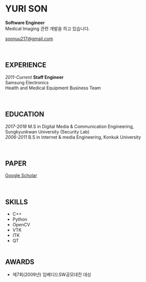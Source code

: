 # YURI SON
**Software Engineer**   
Medical Imaging 관련 개발을 하고 있습니다.  

soonuu217@gmail.com  
<br/><br/>  


## EXPERIENCE
*2011-Current*	**Staff Engineer**  
Samsung Electronics  
Health and Medical Equipment Business Team  
<br/><br/>  


## EDUCATION
*2017-2018*	M.S in Digital Media & Communication Engineering, Sungkyunkwan University (Security Lab)  
*2006-2011*	B.S in Internet & media Engineering, Konkuk University  
<br/><br/>  


## PAPER
[Google Scholar](https://scholar.google.com/citations?user=BEI0XGsAAAAJ&hl=ko)  
<br/><br/>  


## SKILLS
- C++
- Python
- OpenCV
- VTK
- ITK
- QT
<br/><br/>  


## AWARDS
- 제7회(2009년) 임베디드SW공모대전 대상
<br/>  
